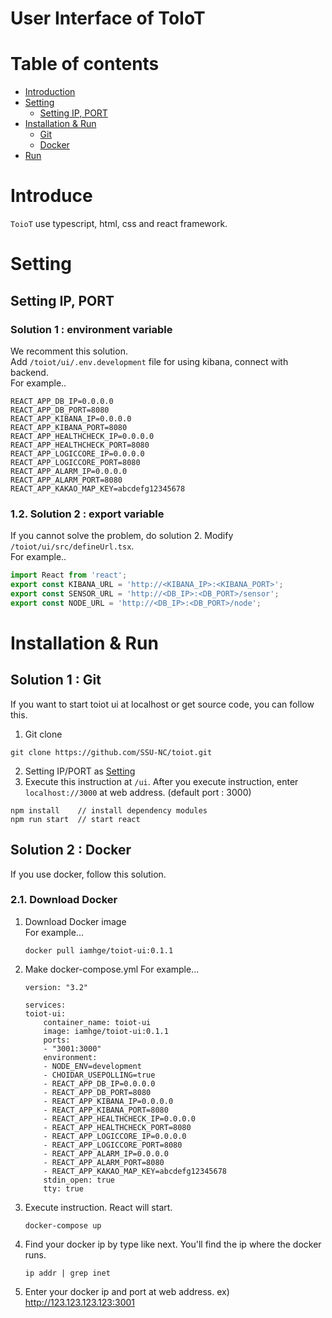 # User Interface of ToIoT

# Table of contents

<!--ts-->

- [Introduction](#Introdution)
- [Setting](#Setting)
  - [Setting IP, PORT](##1.-Setting-IP,-PORT)
- [Installation & Run](#Installation--Run)
  - [Git](##1.-Git)
  - [Docker](##2.-Docker)
- [Run](#Run)

<!--te-->

# Introduce
`ToioT` use typescript, html, css and react framework.

# Setting

## Setting IP, PORT

### Solution 1 : environment variable
We recomment this solution.  
Add `/toiot/ui/.env.development` file for using kibana, connect with backend.  
For example..

```
REACT_APP_DB_IP=0.0.0.0
REACT_APP_DB_PORT=8080
REACT_APP_KIBANA_IP=0.0.0.0
REACT_APP_KIBANA_PORT=8080
REACT_APP_HEALTHCHECK_IP=0.0.0.0
REACT_APP_HEALTHCHECK_PORT=8080
REACT_APP_LOGICCORE_IP=0.0.0.0
REACT_APP_LOGICCORE_PORT=8080
REACT_APP_ALARM_IP=0.0.0.0
REACT_APP_ALARM_PORT=8080
REACT_APP_KAKAO_MAP_KEY=abcdefg12345678
```

### 1.2. Solution 2 : export variable
If you cannot solve the problem, do solution 2.
Modify `/toiot/ui/src/defineUrl.tsx`.  
For example..

```typescript
import React from 'react';
export const KIBANA_URL = 'http://<KIBANA_IP>:<KIBANA_PORT>';
export const SENSOR_URL = 'http://<DB_IP>:<DB_PORT>/sensor';
export const NODE_URL = 'http://<DB_IP>:<DB_PORT>/node';
```

# Installation & Run

## Solution 1 : Git

If you want to start toiot ui at localhost or get source code, you can follow this.

1. Git clone

```shell
git clone https://github.com/SSU-NC/toiot.git
```

2. Setting IP/PORT as [Setting](#Setting)
3. Execute this instruction at `/ui`. After you execute instruction, enter `localhost://3000` at web address. (default port : 3000)

```shell
npm install    // install dependency modules
npm run start  // start react
```

## Solution 2 : Docker

If you use docker, follow this solution.

### 2.1. Download Docker

1. Download Docker image  
   For example...
   ```shell
   docker pull iamhge/toiot-ui:0.1.1
   ```
2. Make docker-compose.yml
   For example...

   ```docker
   version: "3.2"

   services:
   toiot-ui:
       container_name: toiot-ui
       image: iamhge/toiot-ui:0.1.1
       ports:
       - "3001:3000"
       environment:
       - NODE_ENV=development
       - CHOIDAR_USEPOLLING=true
       - REACT_APP_DB_IP=0.0.0.0
       - REACT_APP_DB_PORT=8080
       - REACT_APP_KIBANA_IP=0.0.0.0
       - REACT_APP_KIBANA_PORT=8080
       - REACT_APP_HEALTHCHECK_IP=0.0.0.0
       - REACT_APP_HEALTHCHECK_PORT=8080
       - REACT_APP_LOGICCORE_IP=0.0.0.0
       - REACT_APP_LOGICCORE_PORT=8080
       - REACT_APP_ALARM_IP=0.0.0.0
       - REACT_APP_ALARM_PORT=8080
       - REACT_APP_KAKAO_MAP_KEY=abcdefg12345678
       stdin_open: true
       tty: true
   ```

3. Execute instruction. React will start.

   ```shell
   docker-compose up
   ```

4. Find your docker ip by type like next. You'll find the ip where the docker runs.

   ```shell
   ip addr | grep inet
   ```

5. Enter your docker ip and port at web address. ex) http://123.123.123.123:3001
